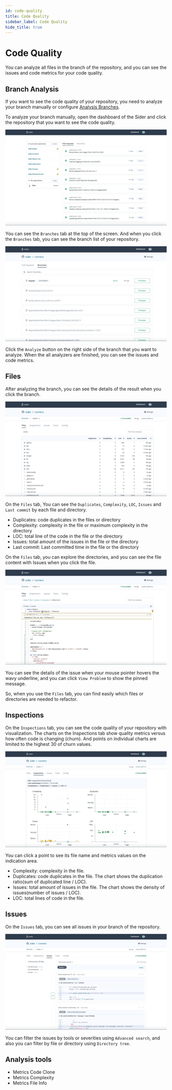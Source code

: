 ```yaml
---
id: code-quality
title: Code Quality
sidebar_label: Code Quality
hide_title: true
---
```


# Code Quality

You can analyze all files in the branch of the repository, and you can see the issues and code metrics for your code quality.

## Branch Analysis

If you want to see the code quality of your repository, you need to analyze your branch manually or configure [Analysis Branches](../getting-started/repository-settings.md#branches).

To analyze your branch manually, open the dashboard of the Sider and click the repository that you want to see the code quality.

![Sider dashboard](../assets/code-quality/sider-dashboard.jpg)

You can see the `Branches` tab at the top of the screen. And when you click the `Branches` tab, you can see the branch list of your repository.

![Branch list of the repository](../assets/code-quality/branch-list.jpg)

Click the `Analyze` button on the right side of the branch that you want to analyze. When the all analyzers are finished, you can see the issues and code metrics.

## Files

After analyzing the branch, you can see the details of the result when you click the branch.

![Branch list of the repository](../assets/code-quality/files-tab.jpg)

On the `Files` tab, You can see the `Duplicates`, `Complexity`, `LOC`, `Issues` and `Last commit` by each file and directory.

- Duplicates: code duplicates in the files or directory
- Complexity: complexity in the file or maximum complexity in the directory
- LOC: total line of the code in the file or the directory
- Issues: total amount of the issues in the file or the directory
- Last commit: Last committed time in the file or the directory

On the `Files` tab, you can explore the directories, and you can see the file content with Issues when you click the file.

![File viewer in the files tab](../assets/code-quality/file-viewer.jpg)

You can see the details of the issue when your mouse pointer hovers the wavy underline, and you can click `View Problem` to show the pinned message.

So, when you use the `Files` tab, you can find easily which files or directories are needed to refactor.

## Inspections

On the `Inspections` tab, you can see the code quality of your repository with visualization. The charts on the Inspections tab show quality metrics versus how often code is changing (churn). And points on individual charts are limited to the highest 30 of churn values.

![Inspections tab](../assets/code-quality/inspections-tab.jpg)

You can click a point to see its file name and metrics values on the indication area.

- Complexity: complexity in the file.
- Duplicates: code duplicates in the file. The chart shows the duplication ratio(sum of duplicated line / LOC).
- Issues: total amount of issues in the file. The chart shows the density of issues(number of issues / LOC).
- LOC: total lines of code in the file.

## Issues

On the `Issues` tab, you can see all issues in your branch of the repository.

![Issues tab](../assets/code-quality/issues-tab.jpg)

You can filter the issues by tools or severities using `Advanced search`, and also you can filter by file or directory using `Directory tree`.

## Analysis tools

- Metrics Code Clone
- Metrics Complexity
- Metrics File Info
